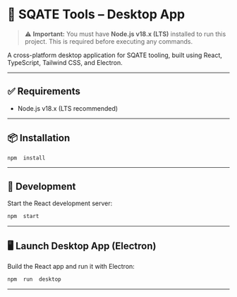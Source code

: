 
# 🧾 SQATE Tools – Desktop App

> ⚠️ **Important:** You must have **Node.js v18.x (LTS)** installed to run this project.
> This is required before executing any commands.

A cross-platform desktop application for SQATE tooling, built using React, TypeScript, Tailwind CSS, and Electron.

---
## ✅ Requirements
- Node.js v18.x (LTS recommended)
---
## 📦 Installation
```bash
npm  install
```
---
## 🚀 Development
Start the React development server:
```bash
npm  start
```
---

## 🖥️ Launch Desktop App (Electron)
Build the React app and run it with Electron:
```bash
npm  run  desktop
```
---